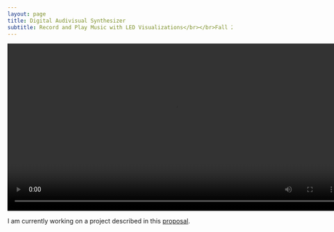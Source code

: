 ```yaml
---
layout: page
title: Digital Audivisual Synthesizer
subtitle: Record and Play Music with LED Visualizations</br></br>Fall 2018
---
```


<video width="750" controls>
  <source src="/img/MIDIvisualizer.mp4" type="video/mp4">
</video>

I am currently working on a project described in this [proposal](https://vickimoran.github.io/uPs_Proposal.pdf).

